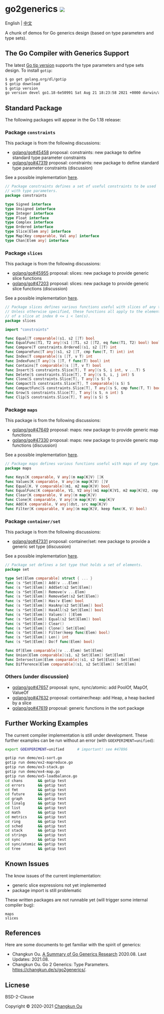 # go2generics ![](https://changkun.de/urlstat?mode=github&repo=golang-design/go2generics)

English | [中文](./README.cn.md)

A chunk of demos for Go generics design (based on type parameters and type sets).

## The Go Compiler with Generics Support

The latest [Go tip version](https://pkg.go.dev/golang.org/dl/gotip) supports
the type parameters and type sets design. To install `gotip`:

```sh
$ go get golang.org/dl/gotip
$ gotip download
$ gotip version
go version devel go1.18-6e50991 Sat Aug 21 18:23:58 2021 +0000 darwin/arm64
```

## Standard Package

The following packages will appear in the Go 1.18 release:

### Package `constraints`

This package is from the following discussions:

- [golang/go#45458](https://golang.org/issue/45458) proposal: constraints: new package to define standard type parameter constraints
- [golang/go#47319](https://golang.org/issue/47319) proposal: constraints: new package to define standard type parameter constraints (discussion)

See a possible implementation [here](./std/constraints).

```go
// Package constraints defines a set of useful constraints to be used
// with type parameters.
package constraints

type Signed interface
type Unsigned interface
type Integer interface
type Float interface
type Complex interface
type Ordered interface
type Slice[Elem any] interface
type Map[Key comparable, Val any] interface
type Chan[Elem any] interface
```

### Package `slices`

This package is from the following discussions:

- [golang/go#45955](https://golang.org/issue/45955) proposal: slices: new package to provide generic slice functions
- [golang/go#47203](https://golang.org/issue/47203) proposal: slices: new package to provide generic slice functions (discussion)

See a possible implementation [here](./std/slices).

```go
// Package slices defines various functions useful with slices of any type.
// Unless otherwise specified, these functions all apply to the elements
// of a slice at index 0 <= i < len(s).
package slices

import "constraints"

func Equal[T comparable](s1, s2 []T) bool
func EqualFunc[T1, T2 any](s1 []T1, s2 []T2, eq func(T1, T2) bool) bool
func Compare[T constraints.Ordered](s1, s2 []T) int
func CompareFunc[T any](s1, s2 []T, cmp func(T, T) int) int
func Index[T comparable](s []T, v T) int
func IndexFunc[T any](s []T, f func(T) bool) int
func Contains[T comparable](s []T, v T) bool
func Insert[S constraints.Slice[T], T any](s S, i int, v ...T) S
func Delete[S constraints.Slice[T], T any](s S, i, j int) S
func Clone[S constraints.Slice[T], T any](s S) S
func Compact[S constraints.Slice[T], T comparable](s S) S
func CompactFunc[S constraints.Slice[T], T any](s S, cmp func(T, T) bool) S
func Grow[S constraints.Slice[T], T any](s S, n int) S
func Clip[S constraints.Slice[T], T any](s S) S
```

### Package `maps`

This package is from the following discussions:

- [golang/go#47649](https://golang.org/issue/47649) proposal: maps: new package to provide generic map functions
- [golang/go#47330](https://golang.org/issue/47330) proposal: maps: new package to provide generic map functions (discussion)

See a possible implementation [here](./std/maps).

```go
// Package maps defines various functions useful with maps of any type.
package maps

func Keys[K comparable, V any](m map[K]V) []K
func Values[K comparable, V any](m map[K]V) []V
func Equal[K, V comparable](m1, m2 map[K]V) bool
func EqualFunc[K comparable, V1, V2 any](m1 map[K]V1, m2 map[K]V2, cmp func(V1, V2) bool) bool
func Clear[K comparable, V any](m map[K]V)
func Clone[K comparable, V any](m map[K]V) map[K]V
func Add[K comparable, V any](dst, src map[K]V)
func Filter[K comparable, V any](m map[K]V, keep func(K, V) bool)
```

### Package `container/set`

This package is from the following discussions:

- [golang/go#47331](https://golang.org/issue/47331) proposal: container/set: new package to provide a generic set type (discussion)

See a possible implementation [here](./std/container/set).


```go
// Package set defines a Set type that holds a set of elements.
package set

type Set[Elem comparable] struct { ... }
func (s *Set[Elem]) Add(v ...Elem)
func (s *Set[Elem]) AddSet(s2 Set[Elem])
func (s *Set[Elem]) Remove(v ...Elem)
func (s *Set[Elem]) RemoveSet(s2 Set[Elem])
func (s *Set[Elem]) Has(v Elem) bool
func (s *Set[Elem]) HasAny(s2 Set[Elem]) bool
func (s *Set[Elem]) HasAll(s2 Set[Elem]) bool
func (s *Set[Elem]) Values() []Elem
func (s *Set[Elem]) Equal(s2 Set[Elem]) bool
func (s *Set[Elem]) Clear()
func (s *Set[Elem]) Clone() Set[Elem]
func (s *Set[Elem]) Filter(keep func(Elem) bool)
func (s *Set[Elem]) Len() int
func (s *Set[Elem]) Do(f func(Elem) bool)

func Of[Elem comparable](v ...Elem) Set[Elem]
func Union[Elem comparable](s1, s2 Set[Elem]) Set[Elem]
func Intersection[Elem comparable](s1, s2 Set[Elem]) Set[Elem]
func Difference[Elem comparable](s1, s2 Set[Elem]) Set[Elem]
```

### Others (under discussion)

- [golang/go#47657](https://golang.org/issue/47657) proposal: sync, sync/atomic: add PoolOf, MapOf, ValueOf
- [golang/go#47632](https://golang.org/issue/47632) proposal: container/heap: add Heap, a heap backed by a slice
- [golang/go#47619](https://golang.org/issue/47619) proposal: generic functions in the sort package

## Further  Working Examples

The current compiler implementation is still under development.
These further examples can be run without an error (with `GOEXPERIMENT=unified`):

```sh
export GOEXPERIMENT=unified      # important! see #47896

gotip run demo/ex1-sort.go
gotip run demo/ex2-mapreduce.go
gotip run demo/ex3-stack.go
gotip run demo/ex4-map.go
gotip run demo/ex5-loadbalance.go
cd chans       && gotip test
cd errors      && gotip test
cd fmt         && gotip test
cd future      && gotip test
cd graph       && gotip test
cd linalg      && gotip test
cd list        && gotip test
cd math        && gotip test
cd metrics     && gotip test
cd ring        && gotip test
cd sched       && gotip test
cd stack       && gotip test
cd strings     && gotip test
cd sync        && gotip test
cd sync/atomic && gotip test
cd tree        && gotip test
```

## Known Issues

The know issues of the current implementation:

- generic slice expressions not yet implemented
- package import is still problematic

These written packages are not runnable yet (will trigger some internal compiler bug):

```
maps
slices
```

## References

Here are some documents to get familiar with the spirit of generics:

- Changkun Ou. [A Summary of Go Generics Research](./generics.md) 2020.08. Last Updates: 2021.08.
- Changkun Ou. Go 2 Generics: Type Parameters. https://changkun.de/s/go2generics/.
## Licnese

BSD-2-Clause

Copyright &copy; 2020-2021 [Changkun Ou](https://changkun.de)
